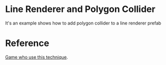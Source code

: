# Line Renderer and Polygon Collider

It's an example shows how to add polygon collider to a line renderer prefab

# Reference

[Game who use this technique](https://v.qq.com/x/page/b0524259tvx.html). 
